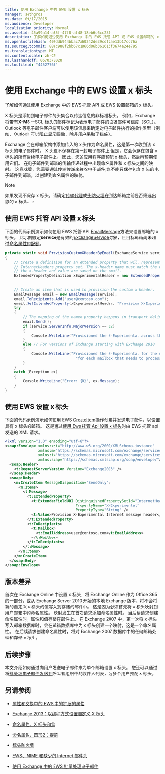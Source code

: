 ```yaml
---
title: 使用 Exchange 中的 EWS 设置 x 标头
manager: sethgros
ms.date: 09/17/2015
ms.audience: Developer
localization_priority: Normal
ms.assetid: 45a99a14-a85f-47f8-af48-18eb6c6cc230
description: 了解如何通过使用 Exchange 中的 EWS 托管 API 或 EWS 设置邮箱的 x 标头。
ms.openlocfilehash: 409ddb944bbac7a60242de39cdf7ae13b17cc76a
ms.sourcegitcommit: 88ec988f2bb67c1866d06b361615f3674a24e795
ms.translationtype: MT
ms.contentlocale: zh-CN
ms.lasthandoff: 06/03/2020
ms.locfileid: "44527766"
---
```

# <a name="provision-x-headers-by-using-ews-in-exchange"></a>使用 Exchange 中的 EWS 设置 x 标头

了解如何通过使用 Exchange 中的 EWS 托管 API 或 EWS 设置邮箱的 x 标头。
  
X 标头是添加到电子邮件的头集合以传达信息的非标准标头。 例如，Exchange 将带有**X-MS** --SCL 标头的邮件标记为表示电子邮件的垃圾邮件可信度（SCL）。 Outlook 等电子邮件客户端可以使用该信息来确定对电子邮件执行的操作类型（例如，Outlook 可以阻止显示图像，除非用户采取了措施）。 
  
Exchange 会在邮箱架构中添加传入的 x 头作为命名属性，这是第一次收到该 x 标头的电子邮件时。 X 头值不保存在第一封电子邮件上;但是，它会保存在包含 x 标头的所有后续电子邮件上。 因此，您的应用程序应预配 x 标头，然后再预期使用它们。 在电子邮件到邮箱的传输传递过程中出现命名属性和 x 标头之间的映射。 这意味着，您需要通过传输传递来接收电子邮件;您不能只保存包含 x 头的电子邮件到邮箱，以创建到命名属性的映射。
  
> [!NOTE]
> 如果发现不保存 x 标头，请确定[传输代理](https://code.msdn.microsoft.com/Exchange-2013-Build-an-32f62f5a)或[头防火墙](https://technet.microsoft.com/library/bb232136%28v=exchg.150%29.aspx)在到达邮箱之前是否筛选出您的 x 标头。 r
  
## <a name="provision-an-x-header-by-using-the-ews-managed-api"></a>使用 EWS 托管 API 设置 x 标头
<a name="bk_example1"> </a>

下面的代码示例演示如何使用 EWS 托管 API [EmailMessage](https://msdn.microsoft.com/library/office/microsoft.exchange.webservices.data.emailmessage.send%28v=exchg.80%29.aspx)方法来设置邮箱的 x 标头。 此示例假定**service**是有效的[ExchangeService](https://msdn.microsoft.com/library/microsoft.exchange.webservices.data.exchangeservice%28v=exchg.80%29.aspx)对象，且目标邮箱尚未超过[命名属性的配额](https://technet.microsoft.com/library/bb851492%28v=EXCHG.80%29.aspx)。
  
```cs
private static void ProvisionCustomXHeaderByEmail(ExchangeService service)
{
    // Create a definition for an extended property that will represent a custom x-header. X-headers must be created in the
    // InternetHeaders property set. The x-header name must match the name of the x-header sent in the subsequent emails so
    // the x-header and value are saved on the email.
    ExtendedPropertyDefinition xExperimentalHeader = new ExtendedPropertyDefinition(DefaultExtendedPropertySet.InternetHeaders,
                                                                                            "X-Experimental",
                                                                                            MapiPropertyType.String);
    // Create an item that is used to provision the custom x-header.
    EmailMessage email = new EmailMessage(service);
    email.ToRecipients.Add("user@contoso.com");
    email.SetExtendedProperty(xExperimentalHeader, "Provision X-Experimental Internet message header");
    try
    {
        // The mapping of the named property happens in transport delivery.
        email.Send();
        if (service.ServerInfo.MajorVersion == 12)
        {
            Console.WriteLine("Provisioned the X-Experimental across the mailbox database that hosts the user's mailbox.");
        }
        else // For versions of Exchange starting with Exchange 2010
        {
            Console.WriteLine("Provisioned the X-Experimental for the user's mailbox. You will need to run this " +
                                "for each mailbox that needs to process this x-header.");
        }
    }
    catch (Exception ex)
    {
        Console.WriteLine("Error: {0}", ex.Message);
    }
}
```

## <a name="provision-an-x-header-by-using-ews"></a>使用 EWS 设置 x 标头
<a name="bk_example1"> </a>

下面的代码示例演示如何使用 EWS [CreateItem](https://msdn.microsoft.com/library/78a52120-f1d0-4ed7-8748-436e554f75b6%28Office.15%29.aspx)操作创建并发送电子邮件，以设置具有 x 标头的邮箱。 这是通过[使用 Ews 托管 Api 设置 x 标头](#bk_example1)时由 EWS 托管 api 发送的 XML 请求。
  
```XML
<?xml version="1.0" encoding="utf-8"?>
<soap:Envelope xmlns:xsi="http://www.w3.org/2001/XMLSchema-instance"
               xmlns:m="https://schemas.microsoft.com/exchange/services/2006/messages"
               xmlns:t="https://schemas.microsoft.com/exchange/services/2006/types"
               xmlns:soap="https://schemas.xmlsoap.org/soap/envelope/">
  <soap:Header>
    <t:RequestServerVersion Version="Exchange2013" />
  </soap:Header>
  <soap:Body>
    <m:CreateItem MessageDisposition="SendOnly">
      <m:Items>
        <t:Message>
          <t:ExtendedProperty>
            <t:ExtendedFieldURI DistinguishedPropertySetId="InternetHeaders"
                                PropertyName="X-Experimental"
                                PropertyType="String" />
            <t:Value>Provision X-Experimental Internet message header</t:Value>
          </t:ExtendedProperty>
          <t:ToRecipients>
            <t:Mailbox>
              <t:EmailAddress>user@contoso.com</t:EmailAddress>
            </t:Mailbox>
          </t:ToRecipients>
        </t:Message>
      </m:Items>
    </m:CreateItem>
  </soap:Body>
</soap:Envelope>

```

## <a name="version-differences"></a>版本差异
<a name="bk_example1"> </a>

首次在 Exchange Online 中设置 x 标头，将 Exchange Online 作为 Office 365 的一部分，或从 Exchange Server 2010 开始的本地 Exchange 版本，将不会将新的自定义 x 标头的值写入到存储的邮件中。 这是因为必须首先将 x 标头映射到用户邮箱中的命名属性。 映射发生在首次请求添加命名属性时。 当后续请求创建命名属性时，属性和值存储在邮件上。 在 Exchange 2007 中，第一次将 x 标头写入邮箱数据库时，会在邮箱数据库中为 x 标头创建一个映射，这是一个命名属性。 在后续请求创建命名属性时，将对 Exchange 2007 数据库中的任何邮箱处理和存储 x 标头。
  
## <a name="next-steps"></a>后续步骤
<a name="bk_example1"> </a>

本文介绍如何通过向用户发送电子邮件来为单个邮箱设置 x 标头。 您还可以通过将[批处理电子邮件发送到](how-to-process-email-messages-in-batches-by-using-ews-in-exchange.md)呼叫者组织中的收件人列表，为多个用户预配 x 标头。 
  
## <a name="see-also"></a>另请参阅


- [属性和交换中的 EWS 中的扩展的属性](properties-and-extended-properties-in-ews-in-exchange.md)
    
- [Exchange 2013：以编程方式设置自定义 X 标头](https://code.msdn.microsoft.com/exchange/Exchange-2013-Provision-d4ef5719)
    
- [命名属性、X 标头和您](https://blogs.technet.com/b/exchange/archive/2009/04/06/3407221.aspx)
    
- [命名属性，圆形2：提前](https://blogs.technet.com/b/exchange/archive/2009/06/12/3407672.aspx)
    
- [标头防火墙](https://technet.microsoft.com/library/bb232136%28v=exchg.150%29.aspx)
    
- [EWS、MIME 和缺少的 Internet 邮件头](https://msdn.microsoft.com/library/office/hh545614%28v=exchg.140%29.aspx)
    
- [使用 Exchange 中的 EWS 批量处理电子邮件](how-to-process-email-messages-in-batches-by-using-ews-in-exchange.md)
    

